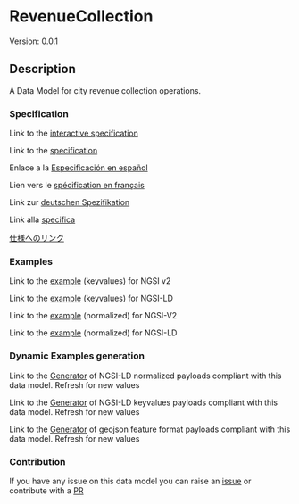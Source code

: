 # RevenueCollection
Version: 0.0.1

## Description 

A Data Model for city revenue collection operations.
### Specification

Link to the [interactive specification](https://swagger.lab.fiware.org/?url=https://smart-data-models.github.io/dataModel.PublicAccountability/RevenueCollection/swagger.yaml)

Link to the [specification](https://github.com/smart-data-models/dataModel.PublicAccountability/blob/master/RevenueCollection/doc/spec.md)

Enlace a la [Especificación en español](https://github.com/smart-data-models/dataModel.PublicAccountability/blob/master/RevenueCollection/doc/spec_ES.md)

Lien vers le [spécification en français](https://github.com/smart-data-models/dataModel.PublicAccountability/blob/master/RevenueCollection/doc/spec_FR.md)

Link zur [deutschen Spezifikation](https://github.com/smart-data-models/dataModel.PublicAccountability/blob/master/RevenueCollection/doc/spec_DE.md)

Link alla [specifica](https://github.com/smart-data-models/dataModel.PublicAccountability/blob/master/RevenueCollection/doc/spec_IT.md)

[仕様へのリンク](https://github.com/smart-data-models/dataModel.PublicAccountability/blob/master/RevenueCollection/doc/spec_JA.md)
### Examples

Link to the [example](https://smart-data-models.github.io/dataModel.PublicAccountability/RevenueCollection/examples/example.json) (keyvalues) for NGSI v2

Link to the [example](https://smart-data-models.github.io/dataModel.PublicAccountability/RevenueCollection/examples/example.jsonld) (keyvalues) for NGSI-LD

Link to the [example](https://smart-data-models.github.io/dataModel.PublicAccountability/RevenueCollection/examples/example-normalized.json) (normalized) for NGSI-V2

Link to the [example](https://smart-data-models.github.io/dataModel.PublicAccountability/RevenueCollection/examples/example-normalized.jsonld) (normalized) for NGSI-LD
### Dynamic Examples generation

Link to the [Generator](https://smartdatamodels.org/extra/ngsi-ld_generator.php?schemaUrl=https://raw.githubusercontent.com/smart-data-models/dataModel.PublicAccountability/master/RevenueCollection/schema.json&email=info@smartdatamodels.org) of NGSI-LD normalized payloads compliant with this data model. Refresh for new values

Link to the [Generator](https://smartdatamodels.org/extra/ngsi-ld_generator_keyvalues.php?schemaUrl=https://raw.githubusercontent.com/smart-data-models/dataModel.PublicAccountability/master/RevenueCollection/schema.json&email=info@smartdatamodels.org) of NGSI-LD keyvalues payloads compliant with this data model. Refresh for new values

Link to the [Generator](https://smartdatamodels.org/extra/geojson_features_generator.php?schemaUrl=https://raw.githubusercontent.com/smart-data-models/dataModel.PublicAccountability/master/RevenueCollection/schema.json&email=info@smartdatamodels.org) of geojson feature format payloads compliant with this data model. Refresh for new values
### Contribution

 If you have any issue on this data model you can raise an [issue](https://github.com/smart-data-models/dataModel.PublicAccountability/issues)  or contribute with a [PR](https://github.com/smart-data-models/dataModel.PublicAccountability/pulls)